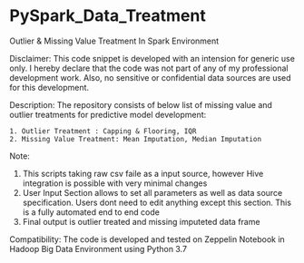 # PySpark_Data_Treatment
Outlier &amp; Missing Value Treatment In Spark Environment

Disclaimer: This code snippet is developed with an intension for generic use only. I hereby declare that the code was not part of any of my professional development work. Also, no sensitive or confidential data sources are used for this development.

Description: The repository consists of below list of missing value and outlier treatments for predictive model development:

	1. Outlier Treatment : Capping & Flooring, IQR
	2. Missing Value Treatment: Mean Imputation, Median Imputation

Note:
1. This scripts taking raw csv faile as a input source, however Hive integration is possible with very minimal changes 
2. User Input Section allows to set all parameters as well as data source specification. Users dont need to edit anything except this    section. This is a fully automated end to end code
3. Final output is outlier treated and missing imputeted data frame

Compatibility: The code is developed and tested on Zeppelin Notebook in Hadoop Big Data Environment using Python 3.7
